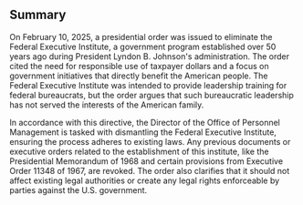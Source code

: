 ## Summary

On February 10, 2025, a presidential order was issued to eliminate the Federal Executive Institute, a government program established over 50 years ago during President Lyndon B. Johnson's administration. The order cited the need for responsible use of taxpayer dollars and a focus on government initiatives that directly benefit the American people. The Federal Executive Institute was intended to provide leadership training for federal bureaucrats, but the order argues that such bureaucratic leadership has not served the interests of the American family.

In accordance with this directive, the Director of the Office of Personnel Management is tasked with dismantling the Federal Executive Institute, ensuring the process adheres to existing laws. Any previous documents or executive orders related to the establishment of this institute, like the Presidential Memorandum of 1968 and certain provisions from Executive Order 11348 of 1967, are revoked. The order also clarifies that it should not affect existing legal authorities or create any legal rights enforceable by parties against the U.S. government.